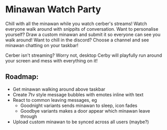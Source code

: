 # Minawan Watch Party

Chill with all the minawan while you watch cerber's streams! Watch everyone walk around with snippits of conversation.
Want to personalise yourself? Draw a custom minawan and submit it so everyone can see you walk around!
Want to chill in the discord? Choose a channel and see minawan chatting on your taskbar!

Cerber isn't streaming? Worry not, desktop Cerby will playfully run around your screen and mess with everything on it!

## Roadmap:

- Get minawan walking around above taskbar
- Create 7tv style message bubbles with emotes inline with text
- React to common leaving messages, eg
    - Goodnight variants sends minawan to sleep, icon fades
    - Goodbye variants makes a door appear which minawan leave through
- Upload custom minawan to be synced across all users (maybe?)
